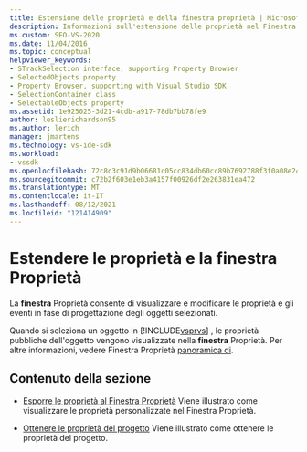 ```yaml
---
title: Estensione delle proprietà e della finestra proprietà | Microsoft Docs
description: Informazioni sull'estensione delle proprietà nel Finestra Proprietà, che viene usato per visualizzare e modificare le proprietà e gli eventi in fase di progettazione degli oggetti selezionati.
ms.custom: SEO-VS-2020
ms.date: 11/04/2016
ms.topic: conceptual
helpviewer_keywords:
- STrackSelection interface, supporting Property Browser
- SelectedObjects property
- Property Browser, supporting with Visual Studio SDK
- SelectionContainer class
- SelectableObjects property
ms.assetid: 1e925025-3d21-4cdb-a917-78db7bb78fe9
author: leslierichardson95
ms.author: lerich
manager: jmartens
ms.technology: vs-ide-sdk
ms.workload:
- vssdk
ms.openlocfilehash: 72c8c3c91d9b06681c05cc834db60cc89b7692788f3f0a08e246c9658cb8fea0
ms.sourcegitcommit: c72b2f603e1eb3a4157f00926df2e263831ea472
ms.translationtype: MT
ms.contentlocale: it-IT
ms.lasthandoff: 08/12/2021
ms.locfileid: "121414909"
---
```

# <a name="extend-properties-and-the-property-window"></a>Estendere le proprietà e la finestra Proprietà
La **finestra** Proprietà consente di visualizzare e modificare le proprietà e gli eventi in fase di progettazione degli oggetti selezionati.

 Quando si seleziona un oggetto in [!INCLUDE[vsprvs](../code-quality/includes/vsprvs_md.md)] , le proprietà pubbliche dell'oggetto vengono visualizzate nella **finestra** Proprietà. Per altre informazioni, vedere Finestra Proprietà [panoramica di](../extensibility/internals/properties-window-overview.md).

## <a name="in-this-section"></a>Contenuto della sezione
- [Esporre le proprietà al Finestra Proprietà](../extensibility/exposing-properties-to-the-properties-window.md) Viene illustrato come visualizzare le proprietà personalizzate nel Finestra Proprietà.

- [Ottenere le proprietà del progetto](../extensibility/getting-project-properties.md) Viene illustrato come ottenere le proprietà del progetto.
